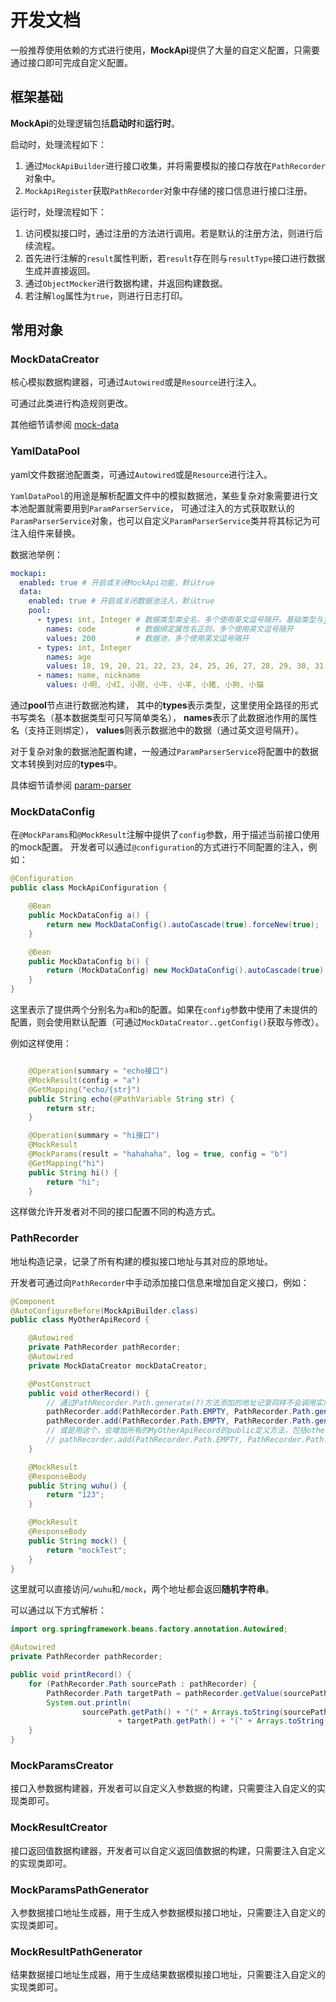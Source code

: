 # 开发文档

一般推荐使用依赖的方式进行使用，**MockApi**提供了大量的自定义配置，只需要通过接口即可完成自定义配置。

## 框架基础

**MockApi**的处理逻辑包括**启动时**和**运行时**。

启动时，处理流程如下：

1. 通过`MockApiBuilder`进行接口收集，并将需要模拟的接口存放在`PathRecorder`对象中。
2. `MockApiRegister`获取`PathRecorder`对象中存储的接口信息进行接口注册。

运行时，处理流程如下：

1. 访问模拟接口时，通过注册的方法进行调用。若是默认的注册方法，则进行后续流程。
2. 首先进行注解的`result`属性判断，若`result`存在则与`resultType`接口进行数据生成并直接返回。
3. 通过`ObjectMocker`进行数据构建，并返回构建数据。
4. 若注解`log`属性为`true`，则进行日志打印。

## 常用对象

### MockDataCreator

核心模拟数据构建器，可通过`Autowired`或是`Resource`进行注入。

可通过此类进行构造规则更改。

其他细节请参阅 [mock-data](https://github.com/Velrif/mock-data)

### YamlDataPool

yaml文件数据池配置类，可通过`Autowired`或是`Resource`进行注入。

`YamlDataPool`的用途是解析配置文件中的模拟数据池，某些复杂对象需要进行文本池配置就需要用到`ParamParserService`，
可通过注入的方式获取默认的`ParamParserService`对象，也可以自定义`ParamParserService`类并将其标记为可注入组件来替换。

数据池举例：

```yaml
mockapi:
  enabled: true # 开启或关闭MockApi功能，默认true
  data:
    enabled: true # 开启或关闭数据池注入，默认true
    pool:
      - types: int, Integer # 数据类型类全名，多个使用英文逗号隔开。基础类型与java.lang包下可填写简称，没有则默认String
        names: code         # 数据绑定属性名正则，多个使用英文逗号隔开
        values: 200         # 数据池，多个使用英文逗号隔开
      - types: int, Integer
        names: age
        values: 18, 19, 20, 21, 22, 23, 24, 25, 26, 27, 28, 29, 30, 31, 32 ,33, 34 ,35
      - names: name, nickname
        values: 小明, 小红, 小刚, 小牛, 小羊, 小猪, 小狗, 小猫
```

通过**pool**节点进行数据池构建，
其中的**types**表示类型，这里使用全路径的形式书写类名（基本数据类型可只写简单类名），
**names**表示了此数据池作用的属性名（支持正则绑定），
**values**则表示数据池中的数据（通过英文逗号隔开）。

对于复杂对象的数据池配置构建，一般通过`ParamParserService`将配置中的数据文本转换到对应的**types**中。

具体细节请参阅 [param-parser](https://github.com/Velrif/param-parser)

### MockDataConfig

在`@MockParams`和`@MockResult`注解中提供了`config`参数，用于描述当前接口使用的mock配置。
开发者可以通过`@configuration`的方式进行不同配置的注入，例如：

```java
@Configuration
public class MockApiConfiguration {

    @Bean
    public MockDataConfig a() {
        return new MockDataConfig().autoCascade(true).forceNew(true);
    }

    @Bean
    public MockDataConfig b() {
        return (MockDataConfig) new MockDataConfig().autoCascade(true).forceNew(true).fieldValue(String.class, "123");
    }
}
```

这里表示了提供两个分别名为`a`和`b`的配置。如果在`config`参数中使用了未提供的配置，则会使用默认配置（可通过`MockDataCreator..getConfig()`获取与修改）。

例如这样使用：

```java

    @Operation(summary = "echo接口")
    @MockResult(config = "a")
    @GetMapping("echo/{str}")
    public String echo(@PathVariable String str) {
        return str;
    }

    @Operation(summary = "hi接口")
    @MockResult
    @MockParams(result = "hahahaha", log = true, config = "b")
    @GetMapping("hi")
    public String hi() {
        return "hi";
    }

```

这样做允许开发者对不同的接口配置不同的构造方式。

### PathRecorder

地址构造记录，记录了所有构建的模拟接口地址与其对应的原地址。

开发者可通过向`PathRecorder`中手动添加接口信息来增加自定义接口，例如：

```java
@Component
@AutoConfigureBefore(MockApiBuilder.class)
public class MyOtherApiRecord {

    @Autowired
    private PathRecorder pathRecorder;
    @Autowired
    private MockDataCreator mockDataCreator;

    @PostConstruct
    public void otherRecord() {
        // 通过PathRecorder.Path.generate(?)方法添加的地址记录同样不会调用实际逻辑，例如wuhu和mock都会返回随机字符串。
        pathRecorder.add(PathRecorder.Path.EMPTY, PathRecorder.Path.generate(this, MyOtherApiRecord::wuhu, PathRecorder.MethodSign.RESULT));
        pathRecorder.add(PathRecorder.Path.EMPTY, PathRecorder.Path.generate(this, MyOtherApiRecord::mock, PathRecorder.MethodSign.RESULT));
        // 或是用这个，会增加所有的MyOtherApiRecord的public定义方法，包括otherRecord方法，返回结果类型
        // pathRecorder.add(PathRecorder.Path.EMPTY, PathRecorder.Path.generate(this, PathRecorder.MethodSign.RESULT));
    }

    @MockResult
    @ResponseBody
    public String wuhu() {
        return "123";
    }

    @MockResult
    @ResponseBody
    public String mock() {
        return "mockTest";
    }
}
```

这里就可以直接访问`/wuhu`和`/mock`，两个地址都会返回**随机字符串**。

可以通过以下方式解析：

```java
import org.springframework.beans.factory.annotation.Autowired;

@Autowired
private PathRecorder pathRecorder;

public void printRecord() {
    for (PathRecorder.Path sourcePath : pathRecorder) {
        PathRecorder.Path targetPath = pathRecorder.getValue(sourcePath);
        System.out.println(
                sourcePath.getPath() + "(" + Arrays.toString(sourcePath.getRequestMethods()) + ") ->"
                        + targetPath.getPath() + "(" + Arrays.toString(targetPath.getRequestMethods()) + ")");
    }
}
```

### MockParamsCreator

接口入参数据构建器，开发者可以自定义入参数据的构建，只需要注入自定义的实现类即可。

### MockResultCreator

接口返回值数据构建器，开发者可以自定义返回值数据的构建，只需要注入自定义的实现类即可。

### MockParamsPathGenerator

入参数据接口地址生成器，用于生成入参数据模拟接口地址，只需要注入自定义的实现类即可。

### MockResultPathGenerator

结果数据接口地址生成器，用于生成结果数据模拟接口地址，只需要注入自定义的实现类即可。
